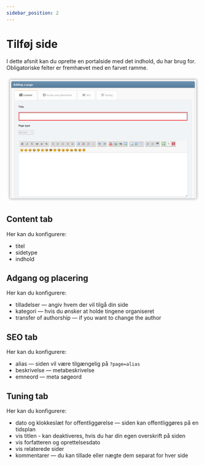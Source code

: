 ```yaml
---
sidebar_position: 2
---
```


# Tilføj side
I dette afsnit kan du oprette en portalside med det indhold, du har brug for. Obligatoriske felter er fremhævet med en farvet ramme.

![Her tilføjer vi en ny side](new_page.png)

## Content tab
Her kan du konfigurere:
* titel
* sidetype
* indhold

## Adgang og placering
Her kan du konfigurere:
* tilladelser — angiv hvem der vil tilgå din side
* kategori — hvis du ønsker at holde tingene organiseret
* transfer of authorship — if you want to change the author

## SEO tab
Her kan du konfigurere:
* alias — siden vil være tilgængelig på `?page=alias`
* beskrivelse — metabeskrivelse
* emneord — meta søgeord

## Tuning tab
Her kan du konfigurere:
* dato og klokkeslæt for offentliggørelse — siden kan offentliggøres på en tidsplan
* vis titlen - kan deaktiveres, hvis du har din egen overskrift på siden
* vis forfatteren og oprettelsesdato
* vis relaterede sider
* kommentarer — du kan tillade eller nægte dem separat for hver side

